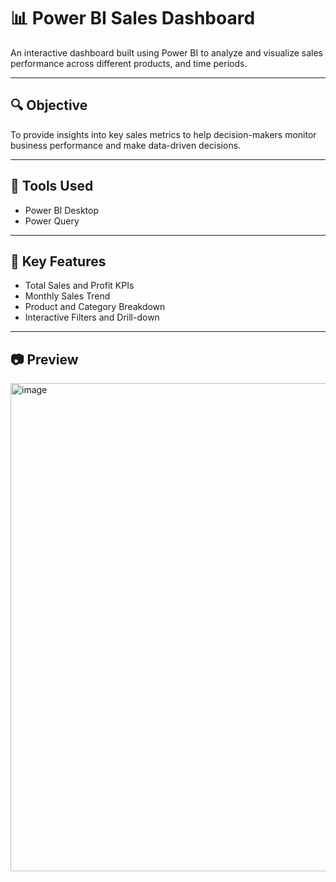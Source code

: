 # 📊 Power BI Sales Dashboard

An interactive dashboard built using Power BI to analyze and visualize sales performance across different products, and time periods.

---

## 🔍 Objective

To provide insights into key sales metrics to help decision-makers monitor business performance and make data-driven decisions.

---

## 🧰 Tools Used

- Power BI Desktop  
- Power Query

---

## 📌 Key Features

- Total Sales and Profit KPIs
- Monthly Sales Trend  
- Product and Category Breakdown  
- Interactive Filters and Drill-down

---

## 📷 Preview

<img width="1375" height="781" alt="image" src="https://github.com/user-attachments/assets/fdb09c95-ccba-432b-89a2-4e1cdc18c4c6" />
